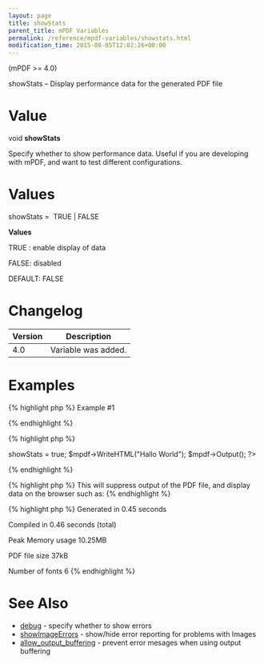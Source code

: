 ```yaml
---
layout: page
title: showStats
parent_title: mPDF Variables
permalink: /reference/mpdf-variables/showstats.html
modification_time: 2015-08-05T12:02:26+00:00
---
```


<p>(mPDF &gt;= 4.0)</p>
<p>showStats – Display performance data for the generated PDF file</p>

# Value

<p class="manual_block">void <b>showStats</b></p>
<p>Specify whether to show performance data. Useful if you are developing with mPDF, and want to test different configurations.</p>

# Values

<p class="manual_param_dt"><span class="parameter">showStats</span> =&nbsp; <span class="smallblock">TRUE </span>| <span class="smallblock">FALSE</span></p>
<p class="manual_param_dd"><b>Values</b>

<span class="smallblock">TRUE </span>: enable display of data

<span class="smallblock">FALSE</span>: disabled

<span class="smallblock">DEFAULT</span>: <span class="smallblock">FALSE</span></p>

# Changelog

<table class="table"> <thead>
<tr> <th>Version</th><th>Description</th> </tr>
</thead> <tbody>
<tr>
<td>4.0</td>
<td>Variable was added.</td>
</tr>
</tbody> </table>

# Examples

{% highlight php %}
Example #1

{% endhighlight %}

{% highlight php %}
<?php

<?php

include("../mpdf.php");

$mpdf=new mPDF();

$mpdf->showStats = true;

$mpdf->WriteHTML("Hallo World");

$mpdf->Output();

?>
{% endhighlight %}

{% highlight php %}
This will suppress output of the PDF file, and display data on the browser such as:
{% endhighlight %}

{% highlight php %}
Generated in 0.45 seconds

Compiled in 0.46 seconds (total)

Peak Memory usage 10.25MB

PDF file size 37kB

Number of fonts 6
{% endhighlight %}

# See Also

<ul>
<li class="manual_boxlist"><a href="{{ "/reference/mpdf-variables/debug.html" | prepend: site.baseurl }}">debug</a> - specify whether to show errors</li>
<li class="manual_boxlist"><a href="{{ "/reference/mpdf-variables/showimageerrors.html" | prepend: site.baseurl }}">showImageErrors</a> - show/hide error reporting for problems with Images</li>
<li class="manual_boxlist"><a href="{{ "/reference/mpdf-variables/allow-output-buffering.html" | prepend: site.baseurl }}">allow_output_buffering</a> - prevent error mesages when using output buffering</li>
</ul>
